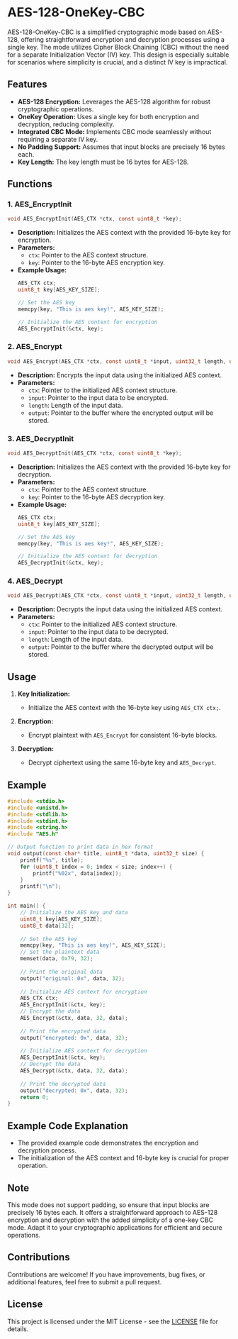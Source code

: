 # AES-128-OneKey-CBC

AES-128-OneKey-CBC is a simplified cryptographic mode based on AES-128, offering straightforward encryption and decryption processes using a single key. The mode utilizes Cipher Block Chaining (CBC) without the need for a separate Initialization Vector (IV) key. This design is especially suitable for scenarios where simplicity is crucial, and a distinct IV key is impractical.

## Features
- **AES-128 Encryption:** Leverages the AES-128 algorithm for robust cryptographic operations.
- **OneKey Operation:** Uses a single key for both encryption and decryption, reducing complexity.
- **Integrated CBC Mode:** Implements CBC mode seamlessly without requiring a separate IV key.
- **No Padding Support:** Assumes that input blocks are precisely 16 bytes each.
- **Key Length:** The key length must be 16 bytes for AES-128.

## Functions
### 1. AES_EncryptInit
```c
void AES_EncryptInit(AES_CTX *ctx, const uint8_t *key);
```
- **Description:** Initializes the AES context with the provided 16-byte key for encryption.
- **Parameters:**
  - `ctx`: Pointer to the AES context structure.
  - `key`: Pointer to the 16-byte AES encryption key.
- **Example Usage:**
  ```c
  AES_CTX ctx;
  uint8_t key[AES_KEY_SIZE];
  
  // Set the AES key
  memcpy(key, "This is aes key!", AES_KEY_SIZE);
  
  // Initialize the AES context for encryption
  AES_EncryptInit(&ctx, key);
  ```

### 2. AES_Encrypt
```c
void AES_Encrypt(AES_CTX *ctx, const uint8_t *input, uint32_t length, uint8_t *output);
```
- **Description:** Encrypts the input data using the initialized AES context.
- **Parameters:**
  - `ctx`: Pointer to the initialized AES context structure.
  - `input`: Pointer to the input data to be encrypted.
  - `length`: Length of the input data.
  - `output`: Pointer to the buffer where the encrypted output will be stored.

### 3. AES_DecryptInit
```c
void AES_DecryptInit(AES_CTX *ctx, const uint8_t *key);
```
- **Description:** Initializes the AES context with the provided 16-byte key for decryption.
- **Parameters:**
  - `ctx`: Pointer to the AES context structure.
  - `key`: Pointer to the 16-byte AES decryption key.
- **Example Usage:**
  ```c
  AES_CTX ctx;
  uint8_t key[AES_KEY_SIZE];
  
  // Set the AES key
  memcpy(key, "This is aes key!", AES_KEY_SIZE);
  
  // Initialize the AES context for decryption
  AES_DecryptInit(&ctx, key);
  ```

### 4. AES_Decrypt
```c
void AES_Decrypt(AES_CTX *ctx, const uint8_t *input, uint32_t length, uint8_t *output);
```
- **Description:** Decrypts the input data using the initialized AES context.
- **Parameters:**
  - `ctx`: Pointer to the initialized AES context structure.
  - `input`: Pointer to the input data to be decrypted.
  - `length`: Length of the input data.
  - `output`: Pointer to the buffer where the decrypted output will be stored.

## Usage
1. **Key Initialization:**
   - Initialize the AES context with the 16-byte key using `AES_CTX ctx;`.

2. **Encryption:**
   - Encrypt plaintext with `AES_Encrypt` for consistent 16-byte blocks.

3. **Decryption:**
   - Decrypt ciphertext using the same 16-byte key and `AES_Decrypt`.

## Example
```c
#include <stdio.h>
#include <unistd.h>
#include <stdlib.h>
#include <stdint.h>
#include <string.h>
#include "AES.h"

// Output function to print data in hex format
void output(const char* title, uint8_t *data, uint32_t size) {
	printf("%s", title);
	for (uint8_t index = 0; index < size; index++) {
		printf("%02x", data[index]);
	}
	printf("\n");
}

int main() {
	// Initialize the AES key and data
	uint8_t key[AES_KEY_SIZE];
	uint8_t data[32];
	
	// Set the AES key
	memcpy(key, "This is aes key!", AES_KEY_SIZE);
	// Set the plaintext data
	memset(data, 0x79, 32);
    
	// Print the original data
	output("original: 0x", data, 32);
    
	// Initialize AES context for encryption
	AES_CTX ctx;
	AES_EncryptInit(&ctx, key);
	// Encrypt the data
	AES_Encrypt(&ctx, data, 32, data);
	
	// Print the encrypted data
	output("encrypted: 0x", data, 32);
	
	// Initialize AES context for decryption
	AES_DecryptInit(&ctx, key);
	// Decrypt the data
	AES_Decrypt(&ctx, data, 32, data);
	
	// Print the decrypted data
	output("decrypted: 0x", data, 32);
	return 0;
}
```

## Example Code Explanation
- The provided example code demonstrates the encryption and decryption process.
- The initialization of the AES context and 16-byte key is crucial for proper operation.

## Note
This mode does not support padding, so ensure that input blocks are precisely 16 bytes each. It offers a straightforward approach to AES-128 encryption and decryption with the added simplicity of a one-key CBC mode. Adapt it to your cryptographic applications for efficient and secure operations.

## Contributions
Contributions are welcome! If you have improvements, bug fixes, or additional features, feel free to submit a pull request.

## License
This project is licensed under the MIT License - see the [LICENSE](LICENSE) file for details.
